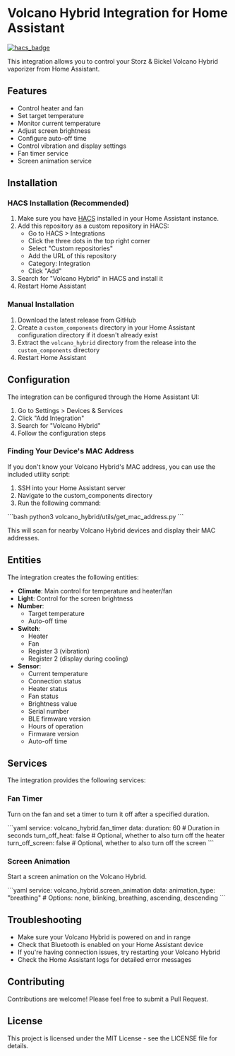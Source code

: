 # Volcano Hybrid Integration for Home Assistant

[![hacs_badge](https://img.shields.io/badge/HACS-Custom-orange.svg)](https://github.com/custom-components/hacs)

This integration allows you to control your Storz & Bickel Volcano Hybrid vaporizer from Home Assistant.

## Features

- Control heater and fan
- Set target temperature
- Monitor current temperature
- Adjust screen brightness
- Configure auto-off time
- Control vibration and display settings
- Fan timer service
- Screen animation service

## Installation

### HACS Installation (Recommended)

1. Make sure you have [HACS](https://hacs.xyz/) installed in your Home Assistant instance.
2. Add this repository as a custom repository in HACS:
   - Go to HACS > Integrations
   - Click the three dots in the top right corner
   - Select "Custom repositories"
   - Add the URL of this repository
   - Category: Integration
   - Click "Add"
3. Search for "Volcano Hybrid" in HACS and install it
4. Restart Home Assistant

### Manual Installation

1. Download the latest release from GitHub
2. Create a `custom_components` directory in your Home Assistant configuration directory if it doesn't already exist
3. Extract the `volcano_hybrid` directory from the release into the `custom_components` directory
4. Restart Home Assistant

## Configuration

The integration can be configured through the Home Assistant UI:

1. Go to Settings > Devices & Services
2. Click "Add Integration"
3. Search for "Volcano Hybrid"
4. Follow the configuration steps

### Finding Your Device's MAC Address

If you don't know your Volcano Hybrid's MAC address, you can use the included utility script:

1. SSH into your Home Assistant server
2. Navigate to the custom_components directory
3. Run the following command:

\`\`\`bash
python3 volcano_hybrid/utils/get_mac_address.py
\`\`\`

This will scan for nearby Volcano Hybrid devices and display their MAC addresses.

## Entities

The integration creates the following entities:

- **Climate**: Main control for temperature and heater/fan
- **Light**: Control for the screen brightness
- **Number**: 
  - Target temperature
  - Auto-off time
- **Switch**:
  - Heater
  - Fan
  - Register 3 (vibration)
  - Register 2 (display during cooling)
- **Sensor**:
  - Current temperature
  - Connection status
  - Heater status
  - Fan status
  - Brightness value
  - Serial number
  - BLE firmware version
  - Hours of operation
  - Firmware version
  - Auto-off time

## Services

The integration provides the following services:

### Fan Timer

Turn on the fan and set a timer to turn it off after a specified duration.

\`\`\`yaml
service: volcano_hybrid.fan_timer
data:
  duration: 60  # Duration in seconds
  turn_off_heat: false  # Optional, whether to also turn off the heater
  turn_off_screen: false  # Optional, whether to also turn off the screen
\`\`\`

### Screen Animation

Start a screen animation on the Volcano Hybrid.

\`\`\`yaml
service: volcano_hybrid.screen_animation
data:
  animation_type: "breathing"  # Options: none, blinking, breathing, ascending, descending
\`\`\`

## Troubleshooting

- Make sure your Volcano Hybrid is powered on and in range
- Check that Bluetooth is enabled on your Home Assistant device
- If you're having connection issues, try restarting your Volcano Hybrid
- Check the Home Assistant logs for detailed error messages

## Contributing

Contributions are welcome! Please feel free to submit a Pull Request.

## License

This project is licensed under the MIT License - see the LICENSE file for details.
